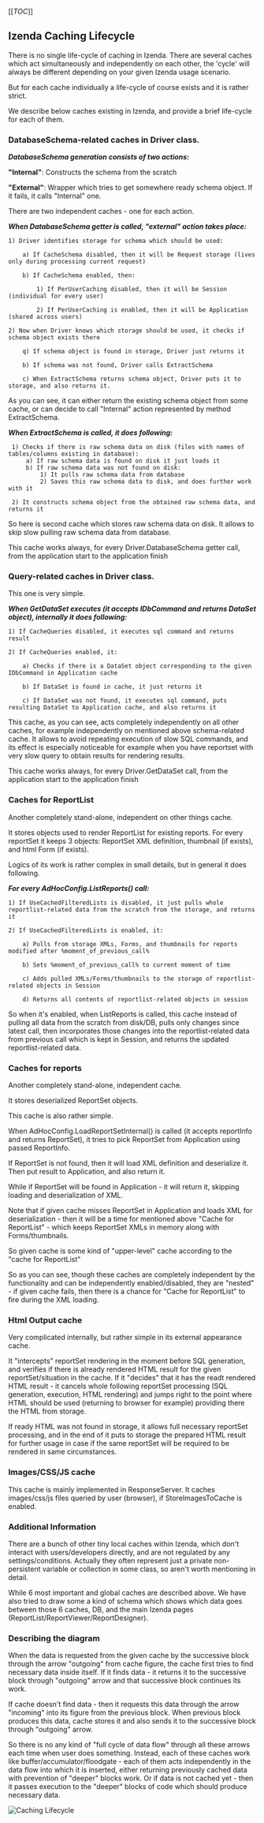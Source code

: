 [[_TOC_]]

## Izenda Caching Lifecycle

There is no single life-cycle of caching in Izenda. There are several caches which act simultaneously and independently on each other, the 'cycle' will always be different depending on your given Izenda usage scenario.

But for each cache individually a life-cycle of course exists and it is rather strict.

We describe below caches existing in Izenda, and provide a brief life-cycle for each of them.

### DatabaseSchema-related caches in Driver class.

**_DatabaseSchema generation consists of two actions:_**

  **"Internal"**: Constructs the schema from the scratch

  **"External"**: Wrapper which tries to get somewhere ready schema object. If it fails, it calls "Internal" one.

There are two independent caches - one for each action.

**_When DatabaseSchema getter is called, "external" action takes place:_**

    1) Driver identifies storage for schema which should be used:

        a) If CacheSchema disabled, then it will be Request storage (lives only during processing current request)

        b) If CacheSchema enabled, then:

            1) If PerUserCaching disabled, then it will be Session (individual for every user)

            2) If PerUserCaching is enabled, then it will be Application (shared across users)

    2) Now when Driver knows which storage should be used, it checks if schema object exists there

        q) If schema object is found in storage, Driver just returns it

        b) If schema was not found, Driver calls ExtractSchema

        c) When ExtractSchema returns schema object, Driver puts it to storage, and also returns it. 

As you can see, it can either return the existing schema object from some cache, or can decide to call "Internal" action represented by method ExtractSchema.

_**When ExtractSchema is called, it does following:**_

     1) Checks if there is raw schema data on disk (files with names of tables/columns existing in database):
         a) If raw schema data is found on disk it just loads it
         b) If raw schema data was not found on disk:
             1) It pulls raw schema data from database
             2) Saves this raw schema data to disk, and does further work with it

     2) It constructs schema object from the obtained raw schema data, and returns it

So here is second cache which stores raw schema data on disk. It allows to skip slow pulling raw schema data from database.

This cache works always, for every Driver.DatabaseSchema getter call, from the application start to the application finish

### Query-related caches in Driver class.

This one is very simple. 

_**When GetDataSet executes (it accepts IDbCommand and returns DataSet object), internally it does following:**_

    1) If CacheQueries disabled, it executes sql command and returns result

    2) If CacheQueries enabled, it:

        a) Checks if there is a DataSet object corresponding to the given IDbCommand in Application cache

        b) If DataSet is found in cache, it just returns it

        c) If DataSet was not found, it executes sql command, puts resulting DataSet to Application cache, and also returns it

This cache, as you can see, acts completely independently on all other caches, for example independently on mentioned above schema-related cache. It allows to avoid repeating execution of slow SQL commands, and its effect is especially noticeable for example when you have reportset with very slow query to obtain results for rendering results.

This cache works always, for every Driver.GetDataSet call, from the application start to the application finish

### Caches for ReportList

Another completely stand-alone, independent on other things cache.

It stores objects used to render ReportList for existing reports. For every reportSet it keeps 3 objects: ReportSet XML definition, thumbnail (if exists), and html Form (if exists).

Logics of its work is rather complex in small details, but in general it does following. 

_**For every AdHocConfig.ListReports() call:**_

    1) If UseCachedFilteredLists is disabled, it just pulls whole reportlist-related data from the scratch from the storage, and returns it

    2) If UseCachedFilteredLists is enabled, it:

        a) Pulls from storage XMLs, Forms, and thumbnails for reports modified after %moment_of_previous_call%

        b) Sets %moment_of_previous_call% to current moment of time

        c) Adds pulled XMLs/Forms/thumbnails to the storage of reportlist-related objects in Session

        d) Returns all contents of reportlist-related objects in session

So when it's enabled, when ListReports is called, this cache instead of pulling all data from the scratch from disk/DB, pulls only changes since latest call, then incorporates those changes into the reportlist-related data from previous call which is kept in Session, and returns the updated reportlist-related data.

### Caches for reports

Another completely stand-alone, independent cache.

It stores deserialized ReportSet objects.

This cache is also rather simple.

When AdHocConfig.LoadReportSetInternal() is called (it accepts reportInfo and returns ReportSet), it tries to pick ReportSet from Application using passed ReportInfo.

If ReportSet is not found, then it will load XML definition and deserialize it. Then put result to Application, and also return it.

While if ReportSet will be found in Application - it will return it, skipping loading and deserialization of XML.

Note that if given cache misses ReportSet in Application and loads XML for deserialization - then it will be a time for mentioned above "Cache for ReportList" - which keeps ReportSet XMLs in memory along with Forms/thumbnails.

So given cache is some kind of "upper-level" cache according to the "cache for ReportList"

So as you can see, though these caches are completely independent by the functionality and can be independently enabled/disabled, they are "nested" - if given cache fails, then there is a chance for "Cache for ReportList" to fire during the XML loading.

### Html Output cache

Very complicated internally, but rather simple in its external appearance cache.

It "intercepts" reportSet rendering in the moment before SQL generation, and verifies if there is already rendered HTML result for the given reportSet/situation in the cache. If it "decides" that it has the readt rendered HTML result - it cancels whole following reportSet processing (SQL generation, execution, HTML rendering) and jumps right to the point where HTML should be used (returning to browser for example) providing there the HTML from storage.

If ready HTML was not found in storage, it allows full necessary reportSet processing, and in the end of it puts to storage the prepared HTML result for further usage in case if the same reportSet will be required to be rendered in same circumstances.

### Images/CSS/JS cache

This cache is mainly implemented in ResponseServer. It caches images/css/js files queried by user (browser), if StoreImagesToCache is enabled.

### Additional Information

There are a bunch of other tiny local caches within Izenda, which don't interact with users/developers directly, and are not regulated by any settings/conditions. Actually they often represent just a private non-persistent variable or collection in some class, so aren't worth mentioning in detail.

While 6 most important and global caches are described above. We have also tried to draw some a kind of schema which shows which data goes between those 6 caches, DB, and the main Izenda pages (ReportList/ReportViewer/ReportDesigner).

### Describing the diagram

When the data is requested from the given cache by the successive block through the arrow "outgoing" from cache figure, the cache first tries to find necessary data inside itself. If it finds data - it returns it to the successive block through "outgoing" arrow and that successive block continues its work.

If cache doesn't find data - then it requests this data through the arrow "incoming" into its figure from the previous block. When previous block produces this data, cache stores it and also sends it to the successive block through "outgoing" arrow.

So there is no any kind of "full cycle of data flow" through all these arrows each time when user does something. Instead, each of these caches work like buffer/accumulator/floodgate - each of them acts independently in the data flow into which it is inserted, either returning previously cached data with prevention of "deeper" blocks work. Or if data is not cached yet - then it passes execution to the "deeper" blocks of code which should produce necessary data.

![Caching Lifecycle](/FAQ/Izenda-Caching-Lifecycle/Caching-Lifecycle.png)